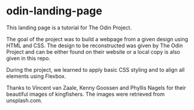 # odin-landing-page
This landing page is a tutorial for The Odin Project.

The goal of the project was to build a webpage from a given design using HTML and CSS. The design to be reconstructed was given by The Odin Project and can be either found on their website or a local copy is also given in this repo.

During the project, we learned to apply basic CSS styling and to align all elements using Flexbox.

Thanks to Vincent van Zaale, Kenny Goossen and Phyllis Nagels for their beautiful images of kingfishers. The images were retrieved from unsplash.com.